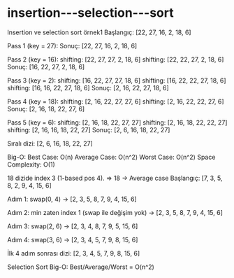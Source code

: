 # insertion---selection---sort
lnsertion ve selection sort örnek1
Başlangıç: [22, 27, 16, 2, 18, 6]

Pass 1 (key = 27):
  Sonuç: [22, 27, 16, 2, 18, 6]

Pass 2 (key = 16):
  shifting: [22, 27, 27, 2, 18, 6]
  shifting: [22, 22, 27, 2, 18, 6]
  Sonuç: [16, 22, 27, 2, 18, 6]

Pass 3 (key = 2):
  shifting: [16, 22, 27, 27, 18, 6]
  shifting: [16, 22, 22, 27, 18, 6]
  shifting: [16, 16, 22, 27, 18, 6]
  Sonuç: [2, 16, 22, 27, 18, 6]

Pass 4 (key = 18):
  shifting: [2, 16, 22, 27, 27, 6]
  shifting: [2, 16, 22, 22, 27, 6]
  Sonuç: [2, 16, 18, 22, 27, 6]

Pass 5 (key = 6):
  shifting: [2, 16, 18, 22, 27, 27]
  shifting: [2, 16, 18, 22, 22, 27]
  shifting: [2, 16, 16, 18, 22, 27]
  Sonuç: [2, 6, 16, 18, 22, 27]

Sıralı dizi: [2, 6, 16, 18, 22, 27]

Big-O:
  Best Case: O(n)
  Average Case: O(n^2)
  Worst Case: O(n^2)
  Space Complexity: O(1)

18 dizide index 3 (1-based pos 4).
=> 18 -> Average case
Başlangıç: [7, 3, 5, 8, 2, 9, 4, 15, 6]

Adım 1: swap(0, 4) -> [2, 3, 5, 8, 7, 9, 4, 15, 6]

Adım 2: min zaten index 1 (swap ile değişim yok) -> [2, 3, 5, 8, 7, 9, 4, 15, 6]

Adım 3: swap(2, 6) -> [2, 3, 4, 8, 7, 9, 5, 15, 6]

Adım 4: swap(3, 6) -> [2, 3, 4, 5, 7, 9, 8, 15, 6]

İlk 4 adım sonrası dizi: [2, 3, 4, 5, 7, 9, 8, 15, 6]

Selection Sort Big-O: Best/Average/Worst = O(n^2)
